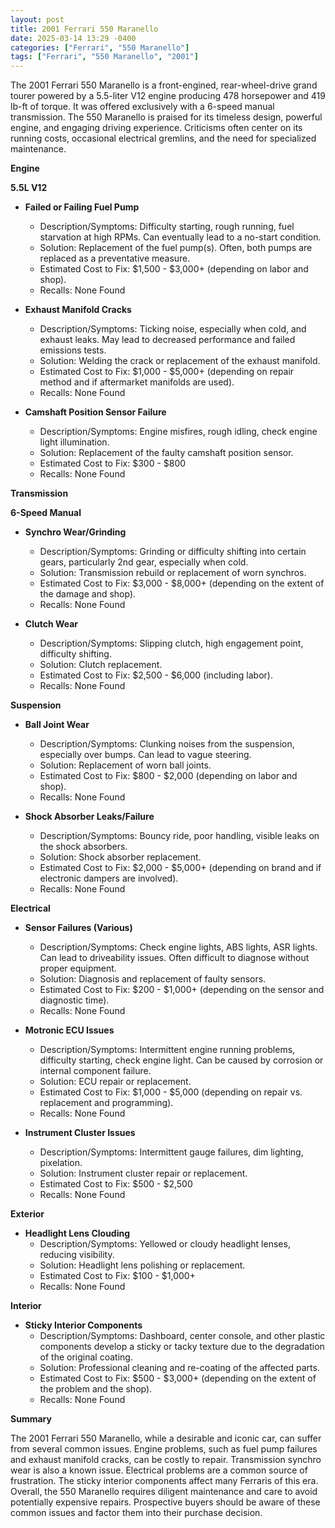 ```yaml
---
layout: post
title: 2001 Ferrari 550 Maranello
date: 2025-03-14 13:29 -0400
categories: ["Ferrari", "550 Maranello"]
tags: ["Ferrari", "550 Maranello", "2001"]
---
```

The 2001 Ferrari 550 Maranello is a front-engined, rear-wheel-drive grand tourer powered by a 5.5-liter V12 engine producing 478 horsepower and 419 lb-ft of torque. It was offered exclusively with a 6-speed manual transmission. The 550 Maranello is praised for its timeless design, powerful engine, and engaging driving experience. Criticisms often center on its running costs, occasional electrical gremlins, and the need for specialized maintenance.

**Engine**

**5.5L V12**

*   **Failed or Failing Fuel Pump**
    *   Description/Symptoms: Difficulty starting, rough running, fuel starvation at high RPMs. Can eventually lead to a no-start condition.
    *   Solution: Replacement of the fuel pump(s). Often, both pumps are replaced as a preventative measure.
    *   Estimated Cost to Fix: $1,500 - $3,000+ (depending on labor and shop).
    *   Recalls: None Found

*   **Exhaust Manifold Cracks**
    *   Description/Symptoms: Ticking noise, especially when cold, and exhaust leaks. May lead to decreased performance and failed emissions tests.
    *   Solution: Welding the crack or replacement of the exhaust manifold.
    *   Estimated Cost to Fix: $1,000 - $5,000+ (depending on repair method and if aftermarket manifolds are used).
    *   Recalls: None Found

*   **Camshaft Position Sensor Failure**
    *   Description/Symptoms: Engine misfires, rough idling, check engine light illumination.
    *   Solution: Replacement of the faulty camshaft position sensor.
    *   Estimated Cost to Fix: $300 - $800
    *   Recalls: None Found

**Transmission**

**6-Speed Manual**

*   **Synchro Wear/Grinding**
    *   Description/Symptoms: Grinding or difficulty shifting into certain gears, particularly 2nd gear, especially when cold.
    *   Solution: Transmission rebuild or replacement of worn synchros.
    *   Estimated Cost to Fix: $3,000 - $8,000+ (depending on the extent of the damage and shop).
    *   Recalls: None Found

*   **Clutch Wear**
    *   Description/Symptoms: Slipping clutch, high engagement point, difficulty shifting.
    *   Solution: Clutch replacement.
    *   Estimated Cost to Fix: $2,500 - $6,000 (including labor).
    *   Recalls: None Found

**Suspension**

*   **Ball Joint Wear**
    *   Description/Symptoms: Clunking noises from the suspension, especially over bumps. Can lead to vague steering.
    *   Solution: Replacement of worn ball joints.
    *   Estimated Cost to Fix: $800 - $2,000 (depending on labor and shop).
    *   Recalls: None Found

*   **Shock Absorber Leaks/Failure**
    *   Description/Symptoms: Bouncy ride, poor handling, visible leaks on the shock absorbers.
    *   Solution: Shock absorber replacement.
    *   Estimated Cost to Fix: $2,000 - $5,000+ (depending on brand and if electronic dampers are involved).
    *   Recalls: None Found

**Electrical**

*   **Sensor Failures (Various)**
    *   Description/Symptoms: Check engine lights, ABS lights, ASR lights. Can lead to driveability issues. Often difficult to diagnose without proper equipment.
    *   Solution: Diagnosis and replacement of faulty sensors.
    *   Estimated Cost to Fix: $200 - $1,000+ (depending on the sensor and diagnostic time).
    *   Recalls: None Found

*   **Motronic ECU Issues**
    *   Description/Symptoms: Intermittent engine running problems, difficulty starting, check engine light. Can be caused by corrosion or internal component failure.
    *   Solution: ECU repair or replacement.
    *   Estimated Cost to Fix: $1,000 - $5,000 (depending on repair vs. replacement and programming).
    *   Recalls: None Found

*   **Instrument Cluster Issues**
    *   Description/Symptoms: Intermittent gauge failures, dim lighting, pixelation.
    *   Solution: Instrument cluster repair or replacement.
    *   Estimated Cost to Fix: $500 - $2,500
    *   Recalls: None Found

**Exterior**

*   **Headlight Lens Clouding**
    *   Description/Symptoms: Yellowed or cloudy headlight lenses, reducing visibility.
    *   Solution: Headlight lens polishing or replacement.
    *   Estimated Cost to Fix: $100 - $1,000+
    *   Recalls: None Found

**Interior**

*   **Sticky Interior Components**
    *   Description/Symptoms: Dashboard, center console, and other plastic components develop a sticky or tacky texture due to the degradation of the original coating.
    *   Solution: Professional cleaning and re-coating of the affected parts.
    *   Estimated Cost to Fix: $500 - $3,000+ (depending on the extent of the problem and the shop).
    *   Recalls: None Found

**Summary**

The 2001 Ferrari 550 Maranello, while a desirable and iconic car, can suffer from several common issues. Engine problems, such as fuel pump failures and exhaust manifold cracks, can be costly to repair. Transmission synchro wear is also a known issue. Electrical problems are a common source of frustration. The sticky interior components affect many Ferraris of this era. Overall, the 550 Maranello requires diligent maintenance and care to avoid potentially expensive repairs. Prospective buyers should be aware of these common issues and factor them into their purchase decision.

